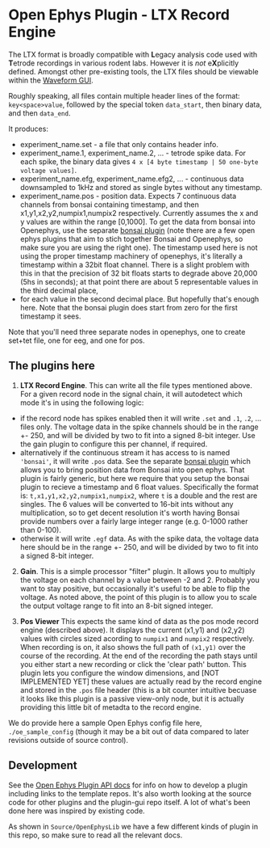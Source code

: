 # Open Ephys Plugin - LTX Record Engine

The LTX format is broadly compatible with **L**egacy analysis code used with **T**etrode recordings in various rodent labs. However it is _not_ e**X**plicitly defined.
Amongst other pre-existing tools, the LTX files should be viewable within the [Waveform GUI](https://github.com/d1manson/waveform).

Roughly speaking, all files contain multiple header lines of the format: `key<space>value`, followed by the special token `data_start`, then binary data, and then `data_end`.

It produces:

- experiment_name.set - a file that only contains header info.
- experiment_name.1, experiment_name.2, ... - tetrode spike data. For each spike, the binary data gives `4 x [4 byte timestamp | 50 one-byte voltage values]`.
- experiment_name.efg, experiment_name.efg2, ... - continuous data downsampled to 1kHz and stored as single bytes without any timestamp.
- experiment_name.pos - position data. Expects 7 continuous data channels from bonsai containing timestamp, and then x1,y1,x2,y2,numpix1,numpix2 respectively.
  Currently assumes the x and y values are within the range [0,1000]. To get the data from bonsai into Openephys, use the separate [bonsai plugin](https://github.com/d1manson/open-ephys-plugin-bonsai)
   (note there are a few open ephys plugins that aim to stich together Bonsai and Openephys, so make sure you are using the right one). The timestamp used here is
  not using the proper timestamp machinery of openephys, it's literally a timestamp within a 32bit float channel. There is a slight problem with this
  in that the precision of 32 bit floats starts to degrade above 20,000 (5hs in seconds); at that point there are about 5 representable values in the third decimal place,
- for each value in the second decimal place. But hopefully that's enough here. Note that the bonsai plugin does start from zero for the first timestamp it sees.

Note that you'll need three separate nodes in openephys, one to create set+tet file, one for eeg, and one for pos.

## The plugins here

1. **LTX Record Engine**. This can write all the file types mentioned above. For a given record node in the signal chain, it will autodetect which mode it's in using the following logic:
- if the record node has spikes enabled then it will write `.set` and `.1`, `.2`, ... files only. The voltage data in the spike channels should be in the range +- 250, and will be divided
  by two to fit into a signed 8-bit integer. Use the gain plugin to configure this per channel, if required.
- alternatively if the continuous stream it has access to is named `'bonsai'`, it will write `.pos` data. See the separate [bonsai plugin](https://github.com/d1manson/open-ephys-plugin-bonsai)
  which allows you to bring position data from Bonsai into open ephys. That plugin is fairly generic, but here we require that you setup the bonsai plugin to recieve a timestamp and 6 float values.
  Specifically the format is: `t,x1,y1,x2,y2,numpix1,numpix2`, where `t` is a double and the rest are singles. The 6 values will be converted to 16-bit ints without any multiplication, so to get
  decent resolution it's worth having Bonsai provide numbers over a fairly large integer range (e.g. 0-1000 rather than 0-100).
- otherwise it will write `.egf` data. As with the spike data, the voltage data here should be in the range +- 250, and will be divided by two to fit into a signed 8-bit integer.

2. **Gain**. This is a simple processor "filter" plugin. It allows you to multiply the voltage on each channel by a value between -2 and 2. Probably you want to stay positive, but occasionally
   it's useful to be able to flip the voltage. As noted above, the point of this plugin is to allow you to scale the output voltage range to fit into an 8-bit signed integer.

3. **Pos Viewer** This expects the same kind of data as the pos mode record engine (described above). It displays the current (x1,y1) and (x2,y2) values with circles sized acording to `numpix1` and `numpix2`
    respectively. When recording is on, it also shows the full path of `(x1,y1)` over the course of the recording. At the end of the recording the path stays until you either start a new recording or click
   the 'clear path' button. This plugin lets you configure the window dimensions, and [NOT IMPLEMENTED YET] these values are actually read by the record engine and stored in the `.pos` file header (this is
   a bit counter intuitive becuase it looks like this plugin is a passive view-only node, but it is actually providing this little bit of metadta to the record engine.


We do provide here a sample Open Ephys config file here, `./oe_sample_config` (though it may be a bit out of data compared to later revisions outside of source control).


## Development

See the [Open Ephys Plugin API docs](https://open-ephys.github.io/gui-docs/Developer-Guide/Open-Ephys-Plugin-API/index.html) for info on how to develop a plugin
including links to the template repos. It's also worth looking at the source code for other plugins and the plugin-gui repo itself. A lot of what's been done here was
inspired by existing code.

As shown in `Source/OpenEphysLib` we have a few different kinds of plugin in this repo, so make sure to read all the relevant docs.



